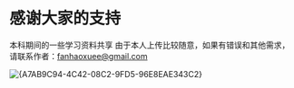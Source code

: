 # 感谢大家的支持
本科期间的一些学习资料共享
由于本人上传比较随意，如果有错误和其他需求，请联系作者：fanhaoxuee@gmail.com



![{A7AB9C94-4C42-08C2-9FD5-96E8EAE343C2}](https://github.com/ApricityXX/lessons/assets/129482555/97a0269a-1d3e-4d4d-9bb5-ed72e57c210e)

